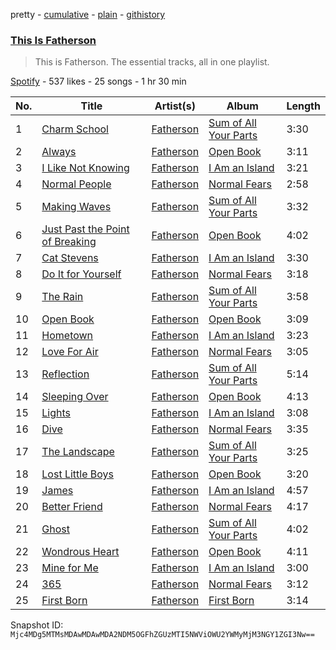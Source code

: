 pretty - [cumulative](/playlists/cumulative/37i9dQZF1DZ06evO4wEnux.md) - [plain](/playlists/plain/37i9dQZF1DZ06evO4wEnux) - [githistory](https://github.githistory.xyz/mackorone/spotify-playlist-archive/blob/main/playlists/plain/37i9dQZF1DZ06evO4wEnux)

### [This Is Fatherson](https://open.spotify.com/playlist/37i9dQZF1DZ06evO4wEnux)

> This is Fatherson\. The essential tracks, all in one playlist.

[Spotify](https://open.spotify.com/user/spotify) - 537 likes - 25 songs - 1 hr 30 min

| No. | Title | Artist(s) | Album | Length |
|---|---|---|---|---|
| 1 | [Charm School](https://open.spotify.com/track/5J1RjqttTtHcMimE4C1RZn) | [Fatherson](https://open.spotify.com/artist/7DRjM0vtwvKxZYnd9mPaP9) | [Sum of All Your Parts](https://open.spotify.com/album/6yjT3AybiPKnRbwgaPMsV2) | 3:30 |
| 2 | [Always](https://open.spotify.com/track/7ARF5nMaEIwAvGNoY5V5DT) | [Fatherson](https://open.spotify.com/artist/7DRjM0vtwvKxZYnd9mPaP9) | [Open Book](https://open.spotify.com/album/3QtRa1ioVt6XegDsxMK8MH) | 3:11 |
| 3 | [I Like Not Knowing](https://open.spotify.com/track/4fX5Tn7EGAuyYIk2VUaQER) | [Fatherson](https://open.spotify.com/artist/7DRjM0vtwvKxZYnd9mPaP9) | [I Am an Island](https://open.spotify.com/album/2kzFBi9sWI8FJYBKP2PK4O) | 3:21 |
| 4 | [Normal People](https://open.spotify.com/track/1AdWwPqoPgaC7Ax2rdR1ij) | [Fatherson](https://open.spotify.com/artist/7DRjM0vtwvKxZYnd9mPaP9) | [Normal Fears](https://open.spotify.com/album/5sHW13VMI7aWGPgKM5KaJB) | 2:58 |
| 5 | [Making Waves](https://open.spotify.com/track/3m56AGXgBIaVGbGO1MJx5T) | [Fatherson](https://open.spotify.com/artist/7DRjM0vtwvKxZYnd9mPaP9) | [Sum of All Your Parts](https://open.spotify.com/album/6yjT3AybiPKnRbwgaPMsV2) | 3:32 |
| 6 | [Just Past the Point of Breaking](https://open.spotify.com/track/43AD5Zw1Nc4ksgbR9vLGUl) | [Fatherson](https://open.spotify.com/artist/7DRjM0vtwvKxZYnd9mPaP9) | [Open Book](https://open.spotify.com/album/3QtRa1ioVt6XegDsxMK8MH) | 4:02 |
| 7 | [Cat Stevens](https://open.spotify.com/track/42oEICWlSD1QMx2LMyHS9o) | [Fatherson](https://open.spotify.com/artist/7DRjM0vtwvKxZYnd9mPaP9) | [I Am an Island](https://open.spotify.com/album/2kzFBi9sWI8FJYBKP2PK4O) | 3:30 |
| 8 | [Do It for Yourself](https://open.spotify.com/track/4nqvfPLOhsKuKOWLlpWpHO) | [Fatherson](https://open.spotify.com/artist/7DRjM0vtwvKxZYnd9mPaP9) | [Normal Fears](https://open.spotify.com/album/5sHW13VMI7aWGPgKM5KaJB) | 3:18 |
| 9 | [The Rain](https://open.spotify.com/track/5TJXQHPvQpcYssuFnL8hy8) | [Fatherson](https://open.spotify.com/artist/7DRjM0vtwvKxZYnd9mPaP9) | [Sum of All Your Parts](https://open.spotify.com/album/6yjT3AybiPKnRbwgaPMsV2) | 3:58 |
| 10 | [Open Book](https://open.spotify.com/track/2sfZAt7R4teT1vyWtikkTR) | [Fatherson](https://open.spotify.com/artist/7DRjM0vtwvKxZYnd9mPaP9) | [Open Book](https://open.spotify.com/album/3QtRa1ioVt6XegDsxMK8MH) | 3:09 |
| 11 | [Hometown](https://open.spotify.com/track/5efUl9eBORs9HtkA3M8FRZ) | [Fatherson](https://open.spotify.com/artist/7DRjM0vtwvKxZYnd9mPaP9) | [I Am an Island](https://open.spotify.com/album/2kzFBi9sWI8FJYBKP2PK4O) | 3:23 |
| 12 | [Love For Air](https://open.spotify.com/track/0g2yvHffU81zq8kENgILCZ) | [Fatherson](https://open.spotify.com/artist/7DRjM0vtwvKxZYnd9mPaP9) | [Normal Fears](https://open.spotify.com/album/5sHW13VMI7aWGPgKM5KaJB) | 3:05 |
| 13 | [Reflection](https://open.spotify.com/track/7Jf9Lpz4MWXDMRVj2CUv0l) | [Fatherson](https://open.spotify.com/artist/7DRjM0vtwvKxZYnd9mPaP9) | [Sum of All Your Parts](https://open.spotify.com/album/6yjT3AybiPKnRbwgaPMsV2) | 5:14 |
| 14 | [Sleeping Over](https://open.spotify.com/track/52tMVWCZGC9hiQ4CZgdm3y) | [Fatherson](https://open.spotify.com/artist/7DRjM0vtwvKxZYnd9mPaP9) | [Open Book](https://open.spotify.com/album/3QtRa1ioVt6XegDsxMK8MH) | 4:13 |
| 15 | [Lights](https://open.spotify.com/track/3Hw9NcN6S0zMt7B9IwY7z7) | [Fatherson](https://open.spotify.com/artist/7DRjM0vtwvKxZYnd9mPaP9) | [I Am an Island](https://open.spotify.com/album/2kzFBi9sWI8FJYBKP2PK4O) | 3:08 |
| 16 | [Dive](https://open.spotify.com/track/0AiEk76GizsvBs4Qqribjl) | [Fatherson](https://open.spotify.com/artist/7DRjM0vtwvKxZYnd9mPaP9) | [Normal Fears](https://open.spotify.com/album/5sHW13VMI7aWGPgKM5KaJB) | 3:35 |
| 17 | [The Landscape](https://open.spotify.com/track/1LxFtsrTWzrv7VWHxuHElR) | [Fatherson](https://open.spotify.com/artist/7DRjM0vtwvKxZYnd9mPaP9) | [Sum of All Your Parts](https://open.spotify.com/album/6yjT3AybiPKnRbwgaPMsV2) | 3:25 |
| 18 | [Lost Little Boys](https://open.spotify.com/track/69QIoEBfch6iEtiU2w6ztR) | [Fatherson](https://open.spotify.com/artist/7DRjM0vtwvKxZYnd9mPaP9) | [Open Book](https://open.spotify.com/album/3QtRa1ioVt6XegDsxMK8MH) | 3:20 |
| 19 | [James](https://open.spotify.com/track/2gyUKRywqkiAVP0X3rUj2b) | [Fatherson](https://open.spotify.com/artist/7DRjM0vtwvKxZYnd9mPaP9) | [I Am an Island](https://open.spotify.com/album/2kzFBi9sWI8FJYBKP2PK4O) | 4:57 |
| 20 | [Better Friend](https://open.spotify.com/track/0NVQtZQNg1m8uNE5NIKDaG) | [Fatherson](https://open.spotify.com/artist/7DRjM0vtwvKxZYnd9mPaP9) | [Normal Fears](https://open.spotify.com/album/5sHW13VMI7aWGPgKM5KaJB) | 4:17 |
| 21 | [Ghost](https://open.spotify.com/track/7jgWtz8BD3dZBLBnKtsu63) | [Fatherson](https://open.spotify.com/artist/7DRjM0vtwvKxZYnd9mPaP9) | [Sum of All Your Parts](https://open.spotify.com/album/6yjT3AybiPKnRbwgaPMsV2) | 4:02 |
| 22 | [Wondrous Heart](https://open.spotify.com/track/62LS6ZD9cMZszkioaeLTOo) | [Fatherson](https://open.spotify.com/artist/7DRjM0vtwvKxZYnd9mPaP9) | [Open Book](https://open.spotify.com/album/3QtRa1ioVt6XegDsxMK8MH) | 4:11 |
| 23 | [Mine for Me](https://open.spotify.com/track/34ibYVScp6xv9YmBvI4r99) | [Fatherson](https://open.spotify.com/artist/7DRjM0vtwvKxZYnd9mPaP9) | [I Am an Island](https://open.spotify.com/album/2kzFBi9sWI8FJYBKP2PK4O) | 3:00 |
| 24 | [365](https://open.spotify.com/track/0n3ZzesrKA1H5ZTxfFQiDg) | [Fatherson](https://open.spotify.com/artist/7DRjM0vtwvKxZYnd9mPaP9) | [Normal Fears](https://open.spotify.com/album/5sHW13VMI7aWGPgKM5KaJB) | 3:12 |
| 25 | [First Born](https://open.spotify.com/track/4KFP54wZ8L6y4X2RjB3W0m) | [Fatherson](https://open.spotify.com/artist/7DRjM0vtwvKxZYnd9mPaP9) | [First Born](https://open.spotify.com/album/7yVWgWtRl7CrJsihQ3fi66) | 3:14 |

Snapshot ID: `Mjc4MDg5MTMsMDAwMDAwMDA2NDM5OGFhZGUzMTI5NWViOWU2YWMyMjM3NGY1ZGI3Nw==`
